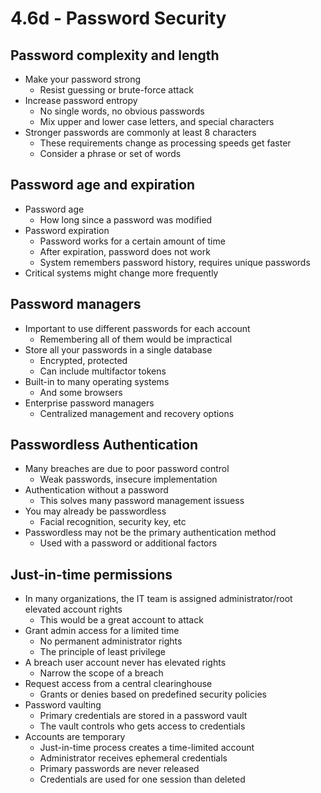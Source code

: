 # 4.6d - Password Security
## Password complexity and length
- Make your password strong
	- Resist guessing or brute-force attack
- Increase password entropy
	- No single words, no obvious passwords
	- Mix upper and lower case letters, and special characters
- Stronger passwords are commonly at least 8 characters
	- These requirements change as processing speeds get faster
	- Consider a phrase or set of words
## Password age and expiration
- Password age
	- How long since a password was modified
- Password expiration
	- Password works for a certain amount of time
	- After expiration, password does not work
	- System remembers password history, requires unique passwords
- Critical systems might change more frequently
## Password managers
- Important to use different passwords for each account
	- Remembering all of them would be impractical
- Store all your passwords in a single database
	- Encrypted, protected
	- Can include multifactor tokens
- Built-in to many operating systems
	- And some browsers
- Enterprise password managers
	- Centralized management and recovery options
## Passwordless Authentication
- Many breaches are due to poor password control
	- Weak passwords, insecure implementation
- Authentication without a password
	- This solves many password management issuess
- You may already be passwordless
	- Facial recognition, security key, etc
- Passwordless may not be the primary authentication method
	- Used with a password or additional factors
## Just-in-time permissions
- In many organizations, the IT team is assigned administrator/root elevated account rights
	- This would be a great account to attack
- Grant admin access for a limited time
	- No permanent administrator rights
	- The principle of least privilege
- A breach user account never has elevated rights
	- Narrow the scope of a breach
- Request access from a central clearinghouse
	- Grants or denies based on predefined security policies
- Password vaulting
	- Primary credentials are stored in a password vault
	- The vault controls who gets access to credentials
- Accounts are temporary
	- Just-in-time process creates a time-limited account
	- Administrator receives ephemeral credentials
	- Primary passwords are never released
	- Credentials are used for one session than deleted
